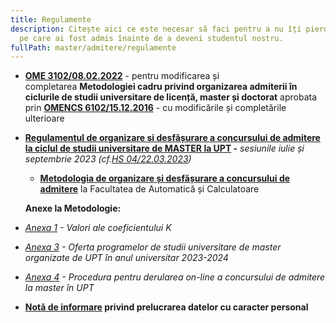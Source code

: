 ```yaml
---
title: Regulamente
description: Citește aici ce este necesar să faci pentru a nu îți pierde locul
  pe care ai fost admis înainte de a deveni studentul nostru.
fullPath: master/admitere/regulamente
---
```

* **[OME 3102/08.02.2022](https://www.upt.ro/img/files/legislatie/2022/Ordin_3102_08.02.2022-Metodologie_organiz_admitere_licenta_master_doctorat.pdf)** - pentru modificarea și completarea **Metodologiei cadru privind organizarea admiterii în ciclurile de studii universitare de licență, master și doctorat** aprobata prin **[OMENCS 6102/15.12.2016](http://www.upt.ro/img/files/legislatie/2016/OMENCS_6102_15-12-2016_Metodologie_cadru_admitere-forma_consolidata.pdf)** - cu modificările și completările ulterioare 
* **[Regulamentul de organizare și desfășurare a concursului de admitere la ciclul de studii universitare de MASTER la UPT](https://www.upt.ro/img/files/2022-2023/Admitere/Master/HBS_04_22.03.2023_Regulament-admitere-master-an.univ.2023-2024(1).pdf) -** *sesiunile iulie și septembrie 2023 (cf.[HS 04/22.03.2023](https://www.upt.ro/img/files/2022-2023/Admitere/Master/HBS_04_22.03.2023_Regulament-admitere-master-an.univ.2023-2024.pdf))*

  * **[Metodologia de organizare și desfășurare a concursului de admitere](https://admitere.ac.upt.ro/uploads/metodologie-admitere-master-ac-2023.pdf)** la Facultatea de Automatică și Calculatoare

  **Anexe la Metodologie:**
* *[Anexa 1](https://www.upt.ro/img/files/2022-2023/Admitere/Master/HBS_04_22.03.2023_Anexa_1_Regulament-admitere-master-an.univ.2023-2024.pdf) - Valori ale coeficientului K*
* *[Anexa 3](https://www.upt.ro/img/files/2022-2023/Admitere/Master/HBS_04_22.03.2023_Anexa_3_Metod.admitere-master-an.univ.2023-2024.pdf) - Oferta programelor de studii universitare de master organizate de UPT în anul universitar 2023-2024*
* *[Anexa 4](https://www.upt.ro/img/files/2022-2023/Admitere/Master/HBS_04_22.03.2023_Anexa_4_Regulament-admitere-master-an.univ.2023-2024.pdf) - Procedura pentru derularea on-line a concursului de admitere la master în UPT*
* **[Notă de informare](http://www.upt.ro/img/files/gdpr-date_personale/Nota_informativa_candidati_admitere_UPT_v2.pdf) privind prelucrarea datelor cu caracter personal**
